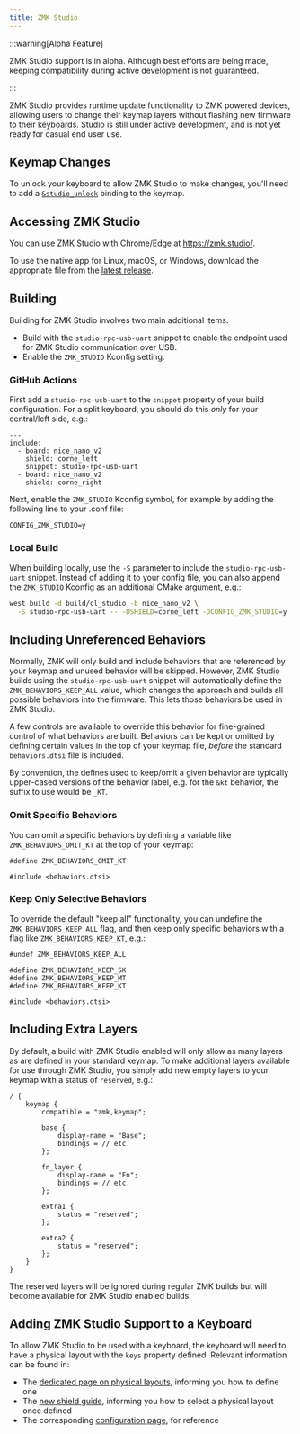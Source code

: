 ```yaml
---
title: ZMK Studio
---
```


:::warning[Alpha Feature]

ZMK Studio support is in alpha. Although best efforts are being made, keeping compatibility during active development is not guaranteed.

:::

ZMK Studio provides runtime update functionality to ZMK powered devices, allowing users to change their keymap layers without flashing new firmware to their keyboards. Studio is still under active development, and is not yet ready for casual end user use.

## Keymap Changes

To unlock your keyboard to allow ZMK Studio to make changes, you'll need to add a [`&studio_unlock`](../keymaps/behaviors/studio-unlock.md) binding to the keymap.

## Accessing ZMK Studio

You can use ZMK Studio with Chrome/Edge at https://zmk.studio/.

To use the native app for Linux, macOS, or Windows, download the appropriate file from the [latest release](https://github.com/zmkfirmware/zmk-studio/releases).

## Building

Building for ZMK Studio involves two main additional items.

- Build with the `studio-rpc-usb-uart` snippet to enable the endpoint used for ZMK Studio communication over USB.
- Enable the `ZMK_STUDIO` Kconfig setting.

### GitHub Actions

First add a `studio-rpc-usb-uart` to the `snippet` property of your build configuration. For a split keyboard, you should do this _only_ for your central/left side, e.g.:

```
---
include:
  - board: nice_nano_v2
    shield: corne_left
    snippet: studio-rpc-usb-uart
  - board: nice_nano_v2
    shield: corne_right
```

Next, enable the `ZMK_STUDIO` Kconfig symbol, for example by adding the following line to your .conf file:

```
CONFIG_ZMK_STUDIO=y
```

### Local Build

When building locally, use the `-S` parameter to include the `studio-rpc-usb-uart` snippet. Instead of adding it to your config file, you can also append the `ZMK_STUDIO` Kconfig as an additional CMake argument, e.g.:

```bash
west build -d build/cl_studio -b nice_nano_v2 \
  -S studio-rpc-usb-uart -- -DSHIELD=corne_left -DCONFIG_ZMK_STUDIO=y
```

## Including Unreferenced Behaviors

Normally, ZMK will only build and include behaviors that are referenced by your keymap and unused behavior will be skipped. However, ZMK Studio builds using the `studio-rpc-usb-uart` snippet will automatically define the `ZMK_BEHAVIORS_KEEP_ALL` value, which changes the approach and builds all possible behaviors into the firmware. This lets those behaviors be used in ZMK Studio.

A few controls are available to override this behavior for fine-grained control of what behaviors are built. Behaviors can be kept or omitted by defining certain values in the top of your keymap file, _before_ the standard `behaviors.dtsi` file is included.

By convention, the defines used to keep/omit a given behavior are typically upper-cased versions of the behavior label, e.g. for the `&kt` behavior, the suffix to use would be `_KT`.

### Omit Specific Behaviors

You can omit a specific behaviors by defining a variable like `ZMK_BEHAVIORS_OMIT_KT` at the top of your keymap:

```dts
#define ZMK_BEHAVIORS_OMIT_KT

#include <behaviors.dtsi>
```

### Keep Only Selective Behaviors

To override the default "keep all" functionality, you can undefine the `ZMK_BEHAVIORS_KEEP_ALL` flag, and then keep only specific behaviors with a flag like `ZMK_BEHAVIORS_KEEP_KT`, e.g.:

```dts
#undef ZMK_BEHAVIORS_KEEP_ALL

#define ZMK_BEHAVIORS_KEEP_SK
#define ZMK_BEHAVIORS_KEEP_MT
#define ZMK_BEHAVIORS_KEEP_KT

#include <behaviors.dtsi>
```

## Including Extra Layers

By default, a build with ZMK Studio enabled will only allow as many layers as are defined in your standard keymap. To make additional layers available for use through ZMK Studio, you simply add new empty layers to your keymap with a status of `reserved`, e.g.:

```dts
/ {
    keymap {
        compatible = "zmk,keymap";

        base {
            display-name = "Base";
            bindings = // etc.
        };

        fn_layer {
            display-name = "Fn";
            bindings = // etc.
        };

        extra1 {
            status = "reserved";
        };

        extra2 {
            status = "reserved";
        };
    }
}
```

The reserved layers will be ignored during regular ZMK builds but will become available for ZMK Studio enabled builds.

## Adding ZMK Studio Support to a Keyboard

To allow ZMK Studio to be used with a keyboard, the keyboard will need to have a physical layout with the `keys` property defined. Relevant information can be found in:

- The [dedicated page on physical layouts](../development/hardware-integration/physical-layouts.md), informing you how to define one
- The [new shield guide](../development/hardware-integration/new-shield.mdx), informing you how to select a physical layout once defined
- The corresponding [configuration page](../config/layout.md#physical-layout), for reference
